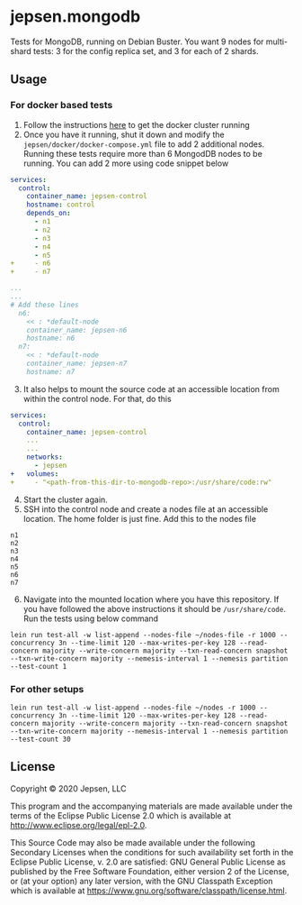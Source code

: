 # jepsen.mongodb

Tests for MongoDB, running on Debian Buster. You want 9 nodes for multi-shard
tests: 3 for the config replica set, and 3 for each of 2 shards.

## Usage

### For docker based tests

1. Follow the instructions [here](https://github.com/jepsen-io/jepsen/tree/main/docker) to get the docker cluster running
2. Once you have it running, shut it down and modify the `jepsen/docker/docker-compose.yml` file to add 2 additional nodes. Running these tests require more than 6 MongodDB nodes to be running. You can add 2 more using code snippet below
```yml
services:
  control:
    container_name: jepsen-control
    hostname: control
    depends_on:
      - n1
      - n2
      - n3
      - n4
      - n5
+     - n6
+     - n7

...
...
# Add these lines
  n6:
    << : *default-node
    container_name: jepsen-n6
    hostname: n6
  n7:
    << : *default-node
    container_name: jepsen-n7
    hostname: n7

```
3. It also helps to mount the source code at an accessible location from within the control node. For that, do this
```yml
services:
  control:
    container_name: jepsen-control
    ...
    ...
    networks:
      - jepsen
+   volumes:
+     - "<path-from-this-dir-to-mongodb-repo>:/usr/share/code:rw"

```
4. Start the cluster again.
5. SSH into the control node and create a nodes file at an accessible location. The home folder is just fine. Add this to the nodes file
```
n1
n2
n3
n4
n5
n6
n7
```
6. Navigate into the mounted location where you have this repository. If you have followed the above instructions it should be `/usr/share/code`. Run the tests using below command
```shell
lein run test-all -w list-append --nodes-file ~/nodes-file -r 1000 --concurrency 3n --time-limit 120 --max-writes-per-key 128 --read-concern majority --write-concern majority --txn-read-concern snapshot --txn-write-concern majority --nemesis-interval 1 --nemesis partition --test-count 1
```

### For other setups

```shell
lein run test-all -w list-append --nodes-file ~/nodes -r 1000 --concurrency 3n --time-limit 120 --max-writes-per-key 128 --read-concern majority --write-concern majority --txn-read-concern snapshot --txn-write-concern majority --nemesis-interval 1 --nemesis partition --test-count 30
```


## License

Copyright © 2020 Jepsen, LLC

This program and the accompanying materials are made available under the
terms of the Eclipse Public License 2.0 which is available at
http://www.eclipse.org/legal/epl-2.0.

This Source Code may also be made available under the following Secondary
Licenses when the conditions for such availability set forth in the Eclipse
Public License, v. 2.0 are satisfied: GNU General Public License as published by
the Free Software Foundation, either version 2 of the License, or (at your
option) any later version, with the GNU Classpath Exception which is available
at https://www.gnu.org/software/classpath/license.html.
